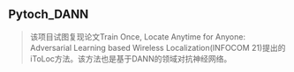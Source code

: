 ## Pytoch_DANN
> 该项目试图复现论文Train Once, Locate Anytime for Anyone: Adversarial Learning based Wireless Localization(INFOCOM 21)提出的iToLoc方法。该方法也是基于DANN的领域对抗神经网络。








